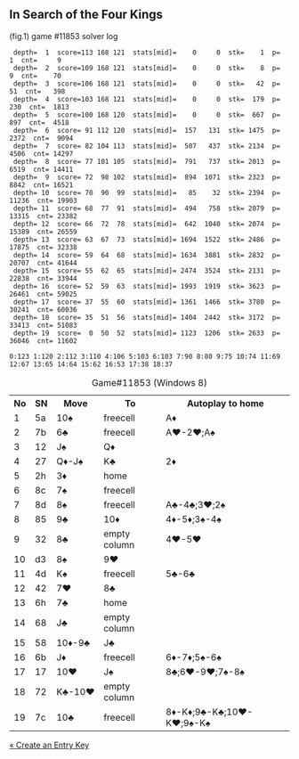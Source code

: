## In Search of the Four Kings

(fig.1) game #11853 solver log

```
 depth=  1  score=113 168 121  stats[mid]=    0     0  stk=    1  p=     1  cnt=     9
 depth=  2  score=109 168 121  stats[mid]=    0     0  stk=    8  p=     9  cnt=    70
 depth=  3  score=106 168 121  stats[mid]=    0     0  stk=   42  p=    51  cnt=   398
 depth=  4  score=103 168 121  stats[mid]=    0     0  stk=  179  p=   230  cnt=  1813
 depth=  5  score=100 168 120  stats[mid]=    0     0  stk=  667  p=   897  cnt=  4518
 depth=  6  score= 91 112 120  stats[mid]=  157   131  stk= 1475  p=  2372  cnt=  9094
 depth=  7  score= 82 104 113  stats[mid]=  507   437  stk= 2134  p=  4506  cnt= 14297
 depth=  8  score= 77 101 105  stats[mid]=  791   737  stk= 2013  p=  6519  cnt= 14411
 depth=  9  score= 72  98 102  stats[mid]=  894  1071  stk= 2323  p=  8842  cnt= 16521
 depth= 10  score= 70  90  99  stats[mid]=   85    32  stk= 2394  p= 11236  cnt= 19903
 depth= 11  score= 68  77  91  stats[mid]=  494   758  stk= 2079  p= 13315  cnt= 23382
 depth= 12  score= 66  72  78  stats[mid]=  642  1040  stk= 2074  p= 15389  cnt= 26559
 depth= 13  score= 63  67  73  stats[mid]= 1694  1522  stk= 2486  p= 17875  cnt= 32338
 depth= 14  score= 59  64  68  stats[mid]= 1634  3881  stk= 2832  p= 20707  cnt= 41644
 depth= 15  score= 55  62  65  stats[mid]= 2474  3524  stk= 2131  p= 22838  cnt= 33944
 depth= 16  score= 52  59  63  stats[mid]= 1993  1919  stk= 3623  p= 26461  cnt= 59025
 depth= 17  score= 37  55  60  stats[mid]= 1361  1466  stk= 3780  p= 30241  cnt= 60036
 depth= 18  score= 35  51  56  stats[mid]= 1404  2442  stk= 3172  p= 33413  cnt= 51083
 depth= 19  score=  0  50  52  stats[mid]= 1123  1206  stk= 2633  p= 36046  cnt= 11602

0:123 1:120 2:112 3:110 4:106 5:103 6:103 7:90 8:80 9:75 10:74 11:69 12:67 13:65 14:64 15:62 16:53 17:38 18:37
```
<table><caption>Game#11853 (Windows 8)</caption>
<tr><th>No<th>SN<th>Move<th>To<th>Autoplay to home
<tr><td>1<td>5a<td>10♠<td>freecell<td>A<span>♦</span>
<tr><td>2<td>7b<td>6♣<td>freecell<td>A<span>♥</span>-2<span>♥</span>;A♠
<tr><td>3<td>12<td>J♠<td>Q<span>♦</span><td>
<tr><td>4<td>27<td>Q<span>♦</span>-J♠<td>K♣<td>2<span>♦</span>
<tr><td>5<td>2h<td>3<span>♦</span><td>home<td>
<tr><td>6<td>8c<td>7♠<td>freecell<td>
<tr><td>7<td>8d<td>8♠<td>freecell<td>A♣-4♣;3<span>♥</span>;2♠
<tr><td>8<td>85<td>9♣<td>10<span>♦</span><td>4<span>♦</span>-5<span>♦</span>;3♠-4♠
<tr><td>9<td>32<td>8♣<td>empty column<td>4<span>♥</span>-5<span>♥</span>
<tr><td>10<td>d3<td>8♠<td>9<span>♥</span><td>
<tr><td>11<td>4d<td>K♠<td>freecell<td>5♣-6♣
<tr><td>12<td>42<td>7<span>♥</span><td>8♣<td>
<tr><td>13<td>6h<td>7♣<td>home<td>
<tr><td>14<td>68<td>J♣<td>empty column<td>
<tr><td>15<td>58<td>10<span>♦</span>-9♣<td>J♣<td>
<tr><td>16<td>6b<td>J<span>♦</span><td>freecell<td>6<span>♦</span>-7<span>♦</span>;5♠-6♠
<tr><td>17<td>17<td>10<span>♥</span><td>J♠<td>8♣;6<span>♥</span>-9<span>♥</span>;7♠-8♠
<tr><td>18<td>72<td>K♣-10<span>♥</span><td>empty column<td>
<tr><td>19<td>7c<td>10♣<td>freecell<td>8<span>♦</span>-K<span>♦</span>;9♣-K♣;10<span>♥</span>-K<span>♥</span>;9♠-K♠</table>


[« Create an Entry Key](entry.md)
